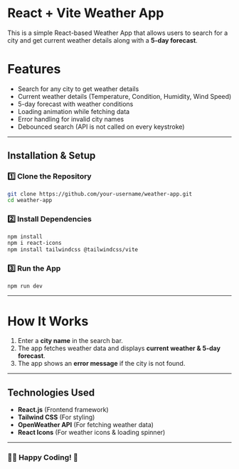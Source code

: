 # React + Vite Weather App 

This is a simple React-based Weather App that allows users to search for a city and get current weather details along with a **5-day forecast**.

# Features
- Search for any city to get weather details
- Current weather details (Temperature, Condition, Humidity, Wind Speed)
- 5-day forecast with weather conditions
- Loading animation while fetching data
- Error handling for invalid city names
- Debounced search (API is not called on every keystroke)

---

##  Installation & Setup
### 1️⃣ Clone the Repository
```sh
git clone https://github.com/your-username/weather-app.git
cd weather-app
```

### 2️⃣ Install Dependencies
```sh
npm install
npm i react-icons
npm install tailwindcss @tailwindcss/vite
```

### 3️⃣ **Run the App**
```sh
npm run dev
```

---

#  How It Works
1. Enter a **city name** in the search bar.
2. The app fetches weather data and displays **current weather & 5-day forecast**.
3. The app shows an **error message** if the city is not found.

---

##  Technologies Used
- **React.js** (Frontend framework)
- **Tailwind CSS** (For styling)
- **OpenWeather API** (For fetching weather data)
- **React Icons** (For weather icons & loading spinner)

---

### 👨‍💻 Happy Coding! 🚀


